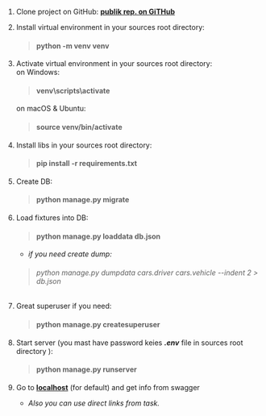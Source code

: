 1. Clone project on GitHub: **[publik rep. on GiTHub](https://github.com/FireSwami/Park)**
2. Install virtual environment in your sources root directory:

    >#### python -m venv venv

3. Activate virtual environment in your sources root directory:<br>
   on Windows:

    >#### venv\scripts\activate
    
    on macOS & Ubuntu:

    >#### source venv/bin/activate

4. Install libs in your sources root directory:

    >#### pip install -r requirements.txt

5. Create DB:

    >#### python manage.py migrate

6. Load fixtures into DB: 

    >#### python manage.py loaddata db.json
   
   - *if you need create dump:* 
    >###### *python manage.py dumpdata cars.driver cars.vehicle --indent 2 > db.json*

7. Great superuser if you need: 

    >#### python manage.py createsuperuser

8. Start server (you mast have password keies ***.env*** file 
   in sources root directory ): 

    >#### python manage.py runserver

9. Go to **[localhost](http://127.0.0.1:8000/swagger/)** 
    (for default) and get info from swagger
     - *Also you can use direct links from task.*
